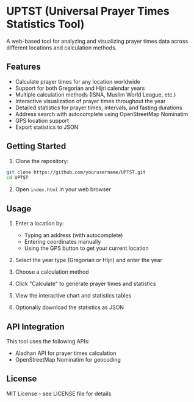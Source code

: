 # UPTST (Universal Prayer Times Statistics Tool)

A web-based tool for analyzing and visualizing prayer times data across different locations and calculation methods.

## Features

- Calculate prayer times for any location worldwide
- Support for both Gregorian and Hijri calendar years
- Multiple calculation methods (ISNA, Muslim World League, etc.)
- Interactive visualization of prayer times throughout the year
- Detailed statistics for prayer times, intervals, and fasting durations
- Address search with autocomplete using OpenStreetMap Nominatim
- GPS location support
- Export statistics to JSON

## Getting Started

1. Clone the repository:
```bash
git clone https://github.com/yourusername/UPTST.git
cd UPTST
```

2. Open `index.html` in your web browser

## Usage

1. Enter a location by:
   - Typing an address (with autocomplete)
   - Entering coordinates manually
   - Using the GPS button to get your current location

2. Select the year type (Gregorian or Hijri) and enter the year

3. Choose a calculation method

4. Click "Calculate" to generate prayer times and statistics

5. View the interactive chart and statistics tables

6. Optionally download the statistics as JSON

## API Integration

This tool uses the following APIs:
- Aladhan API for prayer times calculation
- OpenStreetMap Nominatim for geocoding

## License

MIT License - see LICENSE file for details
